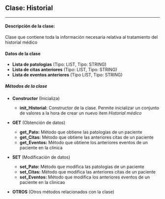 ## Clase: **Historial**
---
#### Descripción de la clase:
Clase que contiene toda la información necesaria relativa al tratamiento del historial médico
#### Datos de la clase
- **Lista de patologias** (Tipo: LIST, Tipo: STRING)
- **Lista de citas anteriores** (Tipo: LIST, Tipo: STRING)
- **Lista de eventos anteriores** (Tipo LIST, Tipo: STRING)
##### Métodos de la clase
- **Constructor** (Inicializa)
  - **init_Historial:** Constructor de la clase. Permite inicializar un conjunto de valores a la hora de crear un nuevo item *Historial médico*

- **GET** (Obtención de datos)
  - **get_Pato:** Método que obtiene las patologías de un paciente
  - **get_Citas:** Método que obtiene las anteriores citas de un paciente
  - **get_Eventos:** Método que obtiene los anteriores eventos de un paciente en la clinica

- **SET** (Modificación de datos)
  - **set_Pato:** Método que modifica las patologías de un paciente
  - **set_Citas:** Método que modifica las anteriores citas de un paciente
  - **set_Eventos:** Método que modifica los anteriores eventos de un paciente en la clinicao

- **OTROS** (Otros métodos relacionados con la clase)
